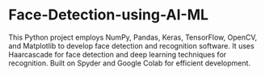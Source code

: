 # Face-Detection-using-AI-ML
This Python project employs NumPy, Pandas, Keras, TensorFlow, OpenCV, and Matplotlib to develop face detection and recognition software. It uses Haarcascade for face detection and deep learning techniques for recognition. Built on Spyder and Google Colab for efficient development.
